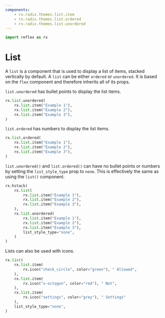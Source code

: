 ```yaml
---
components:
    - rx.radix.themes.list.item
    - rx.radix.themes.list.ordered
    - rx.radix.themes.list.unordered
---
```


```python exec
import reflex as rx
```

# List

A `list` is a component that is used to display a list of items, stacked vertically by default. A `list` can be either `ordered` or `unordered`. It is based on the `flex` component and therefore inherits all of its props.

`list.unordered` has bullet points to display the list items.

```python demo
rx.list.unordered(
    rx.list.item("Example 1"),
    rx.list.item("Example 2"),
    rx.list.item("Example 3"),
)
```

 `list.ordered` has numbers to display the list items.

```python demo
rx.list.ordered(
    rx.list.item("Example 1"),
    rx.list.item("Example 2"),
    rx.list.item("Example 3"),
)
```

`list.unordered()` and `list.ordered()` can have no bullet points or numbers by setting the `list_style_type` prop to `none`.
This is effectively the same as using the `list()` component.

```python demo
rx.hstack(
    rx.list(
        rx.list.item("Example 1"),
        rx.list.item("Example 2"),
        rx.list.item("Example 3"),
    ),
    rx.list.unordered(
        rx.list.item("Example 1"),
        rx.list.item("Example 2"),
        rx.list.item("Example 3"),
        list_style_type="none",
    )
)
```

Lists can also be used with icons.

```python demo
rx.list(
    rx.list.item(
        rx.icon("check_circle", color="green"), " Allowed",
    ),
    rx.list.item(
        rx.icon("x-octagon", color="red"), " Not",
    ),
    rx.list.item(
        rx.icon("settings", color="grey"), " Settings"
    ),
    list_style_type="none",
)
```
